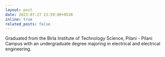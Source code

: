 ```yaml
---
layout: post
date: 2023-07-27 23:59:00+0530
inline: true
related_posts: false
---
```


Graduated from the Birla Institute of Technology Science, Pilani - Pilani Campus with an undergraduate degree majoring in electrical and electrical engineering.